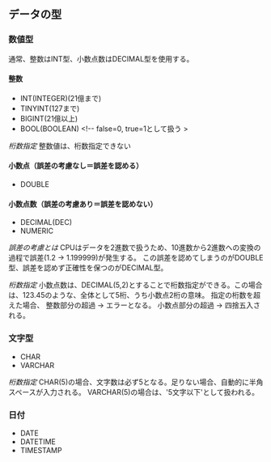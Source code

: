 ## データの型

### 数値型
通常、整数はINT型、小数点数はDECIMAL型を使用する。

#### 整数
- INT(INTEGER)(21億まで)
- TINYINT(127まで)
- BIGINT(21億以上)
- BOOL(BOOLEAN)     <!-- false=0, true=1として扱う >

*桁数指定*
整数値は、桁数指定できない

#### 小数点（誤差の考慮なし＝誤差を認める）
- DOUBLE

#### 小数点数（誤差の考慮あり＝誤差を認めない）
- DECIMAL(DEC)
- NUMERIC

*誤差の考慮とは*
CPUはデータを2進数で扱うため、10進数から2進数への変換の過程で誤差(1.2 → 1.199999)が発生する。
この誤差を認めてしまうのがDOUBLE型、誤差を認めず正確性を保つのがDECIMAL型。

*桁数指定*
小数点数は、DECIMAL(5,2)とすることで桁数指定ができる。この場合は、123.45のような、全体として5桁、うち小数点2桁の意味。
指定の桁数を超えた場合、
整数部分の超過 → エラーとなる。
小数点部分の超過 → 四捨五入される。

### 文字型
- CHAR
- VARCHAR

*桁数指定*
CHAR(5)の場合、文字数は必ず5となる。足りない場合、自動的に半角スペースが入力される。
VARCHAR(5)の場合は、'5文字以下'として扱われる。

### 日付
- DATE
- DATETIME
- TIMESTAMP